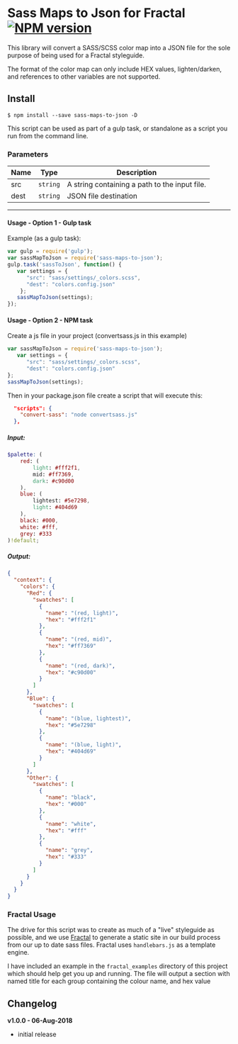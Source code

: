 # Sass Maps to Json for Fractal [![NPM version][npm-image]][npm-url]

This library will convert a SASS/SCSS color map into a JSON file for the sole purpose of being used for a Fractal styleguide.

The format of the color map can only include HEX values, lighten/darken, and references to other variables are not supported.

## Install

```
$ npm install --save sass-maps-to-json -D
```

This script can be used as part of a gulp task, or standalone as a script you run from the command line.


### Parameters

| Name             | Type               | Description   |
| ---------------- | ------------------ | ------------- |
| src              | `string`           | A string containing a path to the input file.
| dest             | `string`           | JSON file destination |  

---

#### Usage - Option 1 - Gulp task


Example (as a gulp task):

```js
var gulp = require('gulp');
var sassMapToJson = require('sass-maps-to-json');
gulp.task('sassToJson', function() {
   var settings = {
      "src": "sass/settings/_colors.scss",
      "dest": "colors.config.json"
    };
   sassMapToJson(settings);
});  
```
#### Usage - Option 2 - NPM task

Create a js file in your project (convertsass.js in this example)
```js
var sassMapToJson = require('sass-maps-to-json');
   var settings = {
      "src": "sass/settings/_colors.scss",
      "dest": "colors.config.json"
};  
sassMapToJson(settings);
```

Then in your package.json file create a script that will execute this:
```json
  "scripts": {
    "convert-sass": "node convertsass.js"
  },
```

##### Input:
```scss
$palette: (
    red: (
        light: #fff2f1,
        mid: #ff7369,
        dark: #c90d00
    ),
    blue: (
        lightest: #5e7298,
        light: #404d69
    ),
    black: #000,
    white: #fff,
    grey: #333
)!default;
```
##### Output:
```json
{
  "context": {
    "colors": {
      "Red": {
        "swatches": [
          {
            "name": "(red, light)",
            "hex": "#fff2f1"
          },
          {
            "name": "(red, mid)",
            "hex": "#ff7369"
          },
          {
            "name": "(red, dark)",
            "hex": "#c90d00"
          }
        ]
      },
      "Blue": {
        "swatches": [
          {
            "name": "(blue, lightest)",
            "hex": "#5e7298"
          },
          {
            "name": "(blue, light)",
            "hex": "#404d69"
          }
        ]
      },
      "Other": {
        "swatches": [
          {
            "name": "black",
            "hex": "#000"
          },
          {
            "name": "white",
            "hex": "#fff"
          },
          {
            "name": "grey",
            "hex": "#333"
          }
        ]
      }
    }
  }
}
```
### Fractal Usage

The drive for this script was to create as much of a "live" styleguide as possible, and we use [Fractal][fractal-url] to generate a static site in our build process  from our up to date sass files.
Fractal uses `handlebars.js` as a template engine.

I have included an example in the `fractal_examples` directory of this project which should help get you up and running. The file will output a section with named title for each group containing the colour name, and hex value

## Changelog
 
 **v1.0.0 - 06-Aug-2018** 
 - initial release


[npm-url]: https://www.npmjs.com/package/sass-maps-to-json
[npm-image]: https://img.shields.io/npm/v/sass-maps-to-json.svg
[fractal-url]: https://fractal.build